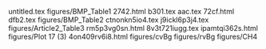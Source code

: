 untitled.tex
figures/BMP_Table1
2742.html
b301.tex
aac.tex
72cf.html
dfb2.tex
figures/BMP_Table2
ctnonkn5io4.tex
j9ickl6p3j4.tex
figures/Article2_Table3
rm5p3vg0sn.html
8v3t721iugg.tex
ipamtqi362s.html
figures/Plot 17 (3)
4on409rv6i8.html
figures/cvBg
figures/rvBg
figures/CH4